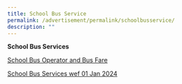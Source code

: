 ```yaml
---
title: School Bus Service
permalink: /advertisement/permalink/schoolbusservice/
description: ""
---
```

**School Bus Services**

[School Bus Operator and Bus Fare](/files/school%20bus%20operator%20and%20fare%20for%20web.pdf)

[School Bus Services wef 01 Jan 2024](/files/school%20bus%20services%20wef%20from%2001%20jan%202024_updated.pdf)